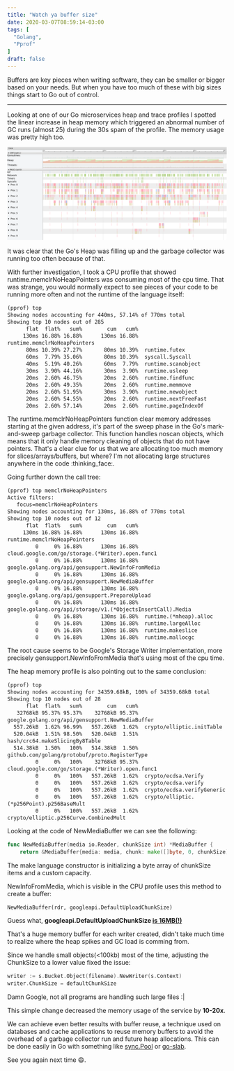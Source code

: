 ```yaml
---
title: "Watch ya buffer size"
date: 2020-03-07T08:59:14-03:00
tags: [
  "Golang",
  "Pprof"
]
draft: false
---
```


Buffers are key pieces when writing software, they can be smaller or bigger based on your needs. But when you have too much of these with big sizes things start to Go out of control.

<!--more-->

---

Looking at one of our Go microservices heap and trace profiles I spotted the
linear increase in heap memory which triggered an abnormal number of GC runs (almost 25) during the 30s spam of the profile. The memory usage was pretty high too.

![go tool trace](../../images/posts/trace-profile-gc.png)

It was clear that the Go's Heap was filling up and the garbage collector was running too often because of that.

With further investigation, I took a CPU profile that showed runtime.memclrNoHeapPointers was consuming most of the cpu time. That was strange, you would normally expect to see pieces of your code to be running more often and not the runtime of the language itself:

```
(pprof) top
Showing nodes accounting for 440ms, 57.14% of 770ms total
Showing top 10 nodes out of 285
      flat  flat%   sum%        cum   cum%
     130ms 16.88% 16.88%      130ms 16.88%  runtime.memclrNoHeapPointers
      80ms 10.39% 27.27%       80ms 10.39%  runtime.futex
      60ms  7.79% 35.06%       80ms 10.39%  syscall.Syscall
      40ms  5.19% 40.26%       60ms  7.79%  runtime.scanobject
      30ms  3.90% 44.16%       30ms  3.90%  runtime.usleep
      20ms  2.60% 46.75%       20ms  2.60%  runtime.findfunc
      20ms  2.60% 49.35%       20ms  2.60%  runtime.memmove
      20ms  2.60% 51.95%       30ms  3.90%  runtime.newobject
      20ms  2.60% 54.55%       20ms  2.60%  runtime.nextFreeFast
      20ms  2.60% 57.14%       20ms  2.60%  runtime.pageIndexOf
```

The runtime.memclrNoHeapPointers function clear memory addresses starting at the given address, it's part of the sweep phase in the Go's mark-and-sweep garbage collector. This function handles noscan objects, which means
that it only handle memory cleaning of objects that do not have
pointers. That's a clear clue for us that we are allocating too much memory for slices/arrays/buffers, but where? I'm not allocating large structures anywhere in the code :thinking_face:.

Going further down the call tree:

```
(pprof) top memclrNoHeapPointers
Active filters:
   focus=memclrNoHeapPointers
Showing nodes accounting for 130ms, 16.88% of 770ms total
Showing top 10 nodes out of 12
      flat  flat%   sum%        cum   cum%
     130ms 16.88% 16.88%      130ms 16.88%  runtime.memclrNoHeapPointers
         0     0% 16.88%      130ms 16.88%  cloud.google.com/go/storage.(*Writer).open.func1
         0     0% 16.88%      130ms 16.88%  google.golang.org/api/gensupport.NewInfoFromMedia
         0     0% 16.88%      130ms 16.88%  google.golang.org/api/gensupport.NewMediaBuffer
         0     0% 16.88%      130ms 16.88%  google.golang.org/api/gensupport.PrepareUpload
         0     0% 16.88%      130ms 16.88%  google.golang.org/api/storage/v1.(*ObjectsInsertCall).Media
         0     0% 16.88%      130ms 16.88%  runtime.(*mheap).alloc
         0     0% 16.88%      130ms 16.88%  runtime.largeAlloc
         0     0% 16.88%      130ms 16.88%  runtime.makeslice
         0     0% 16.88%      130ms 16.88%  runtime.mallocgc
```

The root cause seems to be Google's Storage Writer implementation, more
precisely gensupport.NewInfoFromMedia that's using most of the cpu time.

The heap memory profile is also pointing out to the same conclusion:

```
(pprof) top
Showing nodes accounting for 34359.68kB, 100% of 34359.68kB total
Showing top 10 nodes out of 28
      flat  flat%   sum%        cum   cum%
   32768kB 95.37% 95.37%    32768kB 95.37%  google.golang.org/api/gensupport.NewMediaBuffer
  557.26kB  1.62% 96.99%   557.26kB  1.62%  crypto/elliptic.initTable
  520.04kB  1.51% 98.50%   520.04kB  1.51%  hash/crc64.makeSlicingBy8Table
  514.38kB  1.50%   100%   514.38kB  1.50%  github.com/golang/protobuf/proto.RegisterType
         0     0%   100%    32768kB 95.37%  cloud.google.com/go/storage.(*Writer).open.func1
         0     0%   100%   557.26kB  1.62%  crypto/ecdsa.Verify
         0     0%   100%   557.26kB  1.62%  crypto/ecdsa.verify
         0     0%   100%   557.26kB  1.62%  crypto/ecdsa.verifyGeneric
         0     0%   100%   557.26kB  1.62%  crypto/elliptic.(*p256Point).p256BaseMult
         0     0%   100%   557.26kB  1.62%  crypto/elliptic.p256Curve.CombinedMult
```

Looking at the code of NewMediaBuffer we can see the following:

```go
func NewMediaBuffer(media io.Reader, chunkSize int) *MediaBuffer {
	return &MediaBuffer{media: media, chunk: make([]byte, 0, chunkSize)}
```

The make language constructor is initializing a byte array of chunkSize
items and a custom capacity.

NewInfoFromMedia, which is visible in the CPU profile uses this method
to create a buffer:

```
NewMediaBuffer(rdr, googleapi.DefaultUploadChunkSize)
```

Guess what, **googleapi.DefaultUploadChunkSize [is 16MB(!)](https://github.com/googleapis/google-api-go-client/blob/5f2719ce745f503c8b0195b0b769fedfecad98be/googleapi/googleapi.go#L57)**

That's a huge memory buffer for each writer created, didn't take much
time to realize where the heap spikes and GC load is comming from.

Since we handle small objects(<100kb) most of the time, adjusting the ChunkSize
to a lower value fixed the issue:

```go
writer := s.Bucket.Object(filename).NewWriter(s.Context)
writer.ChunkSize = defaultChunkSize
```

Damn Google, not all programs are handling such large files :|

This simple change decreased the memory usage of the service by **10-20x**.

We can achieve even better results with buffer reuse, a technique used on databases and cache applications to reuse memory buffers to avoid the overhead of a garbage collector run and future heap allocations. This can be done easily in Go with something like [sync.Pool](https://golang.org/pkg/sync/#Pool) or [go-slab](https://github.com/couchbase/go-slab).

See you again next time 😄.

